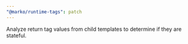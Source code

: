 ```yaml
---
"@marko/runtime-tags": patch
---
```


Analyze return tag values from child templates to determine if they are stateful.

